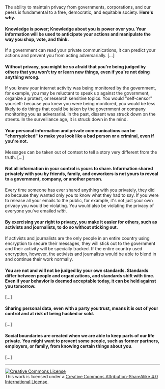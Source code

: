 The ability to maintain privacy from governments, corporations, and our peers is fundamental to a free, democratic, and equitable society. **Here's why.**

#### Knowledge is power; Knowledge about you is power over you. Your information will be used to anticipate your actions and manipulate the way you shop, vote, and think.
If a government can read your private communications, it can predict your actions and prevent you from acting adversarially. [...]

#### Without privacy, you might be so afraid that you're being judged by others that you won't try or learn new things, even if you're not doing anything wrong.
If you knew your internet activity was being monitored by the government, for example, you may be reluctant to speak up against the government, organize a protest, or research sensitive topics. You would "self-censor" yourself: because you knew you were being monitored, you would be less likely to do things that could be taken by the government or company monitoring you as adversarial. In the past, dissent was struck down on the streets. In the surveillance age, it is struck down in the mind.

#### Your personal information and private communications can be "cherrypicked" to make you look like a bad person or a criminal, even if you're not.
Messages can be taken out of context to tell a story very different from the truth. [...]

#### Not all information in your control is yours to share. Information shared privately with you by friends, family, and coworkers is not yours to reveal to a government, company, or another person.
Every time someone has ever shared anything with you privately, they did so because they wanted only *you* to know what they had to say. If you were to release all your emails to the public, for example, it's not just your own privacy you would be violating. You would also be violating the privacy of everyone you've emailed *with*.

#### By exercising your right to privacy, you make it easier for others, such as activists and journalists, to do so without sticking out.
If activists and journalists are the only people in an entire country using encryption to secure their messages, they will stick out to the government and their activity will be specially tracked. If the entire country used encryption, however, the activists and journalists would be able to blend in and continue their work normally.

#### You are not and will not be judged by your own standards. Standards differ between people and organizations, and standards shift with time. Even if your behavior is deemed acceptable today, it can be held against you tomorrow.
[...]

#### Sharing personal data, even with a party you trust, means it is out of your control and at risk of being hacked or sold.
[...]

#### Social boundaries are created when we are able to keep parts of our life private. You might want to prevent some people, such as former partners, employers, or family, from knowing certain things about you.
[...]

-----
<a rel="license" href="https://creativecommons.org/licenses/by-sa/4.0/"><img alt="Creative Commons License" style="border-width:0" src="https://i.creativecommons.org/l/by-sa/4.0/88x31.png" /></a><br />This work is licensed under a <a rel="license" href="https://creativecommons.org/licenses/by-sa/4.0/">Creative Commons Attribution-ShareAlike 4.0 International License</a>.
